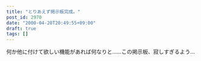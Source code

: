```yaml
---
title: "とりあえず掲示板完成。"
post_id: 2970
date: "2000-04-20T20:49:55+09:00"
draft: true
tags: []
---
```



何か他に付けて欲しい機能があれば何なりと……この掲示板、寂しすぎるよう…
